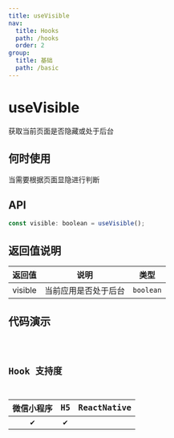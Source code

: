 ```yaml
---
title: useVisible
nav:
  title: Hooks
  path: /hooks
  order: 2
group:
  title: 基础
  path: /basic
---
```


# useVisible

获取当前页面是否隐藏或处于后台

## 何时使用

当需要根据页面显隐进行判断

## API

```jsx | pure
const visible: boolean = useVisible();
```

## 返回值说明

| 返回值  | 说明                 | 类型      |
| ------- | -------------------- | --------- |
| visible | 当前应用是否处于后台 | `boolean` |

## 代码演示

<code src="@pages/useVisible" />

## Hook 支持度

| 微信小程序 | H5  | ReactNative |
| :--------: | :-: | :---------: |
|     ✔️     | ✔️  |             |
